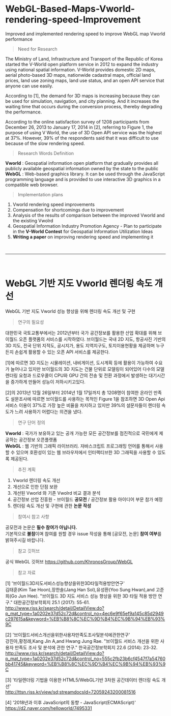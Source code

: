 # WebGL-Based-Maps-Vworld-rendering-speed-Improvement
Improved and implemented rendering speed to improve WebGL map Vworld performance

> Need for Research

The Ministry of Land, Infrastructure and Transport of the Republic of Korea started the V-World open platform service in 2012 to expand the industry using national spatial information. V-World provides domestic 2D maps, aerial photo-based 3D maps, nationwide cadastral maps, official land prices, land use zoning maps, land use status, and an open API service that anyone can use easily.

According to [1], the demand for 3D maps is increasing because they can be used for simulation, navigation, and city planning. And it increases the waiting time that occurs during the conversion process, thereby degrading the performance.

 According to the online satisfaction survey of 1208 participants from December 26, 2013 to January 17, 2014 in [2], referring to Figure 1, the purpose of using V World, the use of 3D Open API service was the highest at 37%. However, 39% of the respondents said that it was difficult to use because of the slow rendering speed.
 
> Research Words Definition

**Vworld** : Geospatial information open platform that gradually provides all publicly available geospatial information owned by the state to the public <br>
**WebGL** : Web-based graphics library. It can be used through the JavaScript programming language and is provided to use interactive 3D graphics in a compatible web browser. <br>

> Implementation plans

1. Vworld rendering speed improvements
2. Compensation for shortcomings due to improvement
3. Analysis of the results of comparison between the improved Vworld and the existing Vwolrd
4. Geospatial Information Industry Promotion Agency - Plan to participate in the **V-World Contest** for Geospatial Information Utilization Ideas
5. **Writing a paper** on improving rendering speed and implementing it

<br>

***

<br>

# WebGL 기반 지도 Vworld 렌더링 속도 개선
WebGL 기반 지도 Vworld 성능 향상을 위해 렌더링 속도 개선 및 구현

> 연구의 필요성

대한민국 국토교통부에서는 2012년부터 국가 공간정보를 활용한 산업 확대를 위해 브이월드 오픈 플랫폼의 서비스를 시작하였다. 브이월드는 국내 2D 지도, 항공사진 기반의 3D 지도, 전국 단위 지적도, 공시지가, 용도 지역지구도, 토지이용현황을 제공하며 누구든지 손쉽게 활용할 수 있는 오픈 API 서비스를 제공한다. 

[1]에 따르면 3D 지도는 시물레이션, 내비게이션, 도시계획 등에 활용이 가능하여 수요가 늘어나고 있지만 브이월드의 3D 지도는 건물 단위로 모델링이 되어있어 다수의 모델 렌더링 요청과 드로우콜이 CPU와 GPU 간의 전송 및 전환 과정에서 발생하는 대기시간을 증가하게 만들어 성능이 저하시키고있다.

 [2]의 2013년 12월 26일부터 2014년 1월 17일까지 총 1208명이 참여한 온라인 만족도 설문조사에 따르면 브이월드를 사용하는 목적인 Figure 1을 참조하면 3D Open Api 서비스  이용이 37%로 가장 높은 비율을 차지하고 있지만 39%의 설문자들이 렌더링 속도가 느려 사용하기 어렵다는 의견을 냈다.

> 연구 단어 정의

**Vworld** : 국가가 보유하고 있는 공개 가능한 모든 공간정보를 점진적으로 국민에게 제공하는 공간정보 오픈플랫폼 <br>
**WebGL** : 웹 기반의 그래픽 라이브러리. 자바스크립트 프로그래밍 언어를 통해서 사용할 수 있으며 호환성이 있는 웹 브라우저에서 인터랙티브한 3D 그래픽을 사용할 수 있도록 제공된다. <br>


> 추진 계획

1. Vworld 렌더링 속도 개선
2. 개선으로 인한 단점 보완
3. 개선된 Vworld 와 기존 Vwolrd 비교 결과 분석
4. 공간정보 산업 진흥원 - 브이월드 **공모전** / 공간정보 활용 아이디어 부문 참가 예정
5. 렌더링 속도 개선 및 구현에 관한 **논문 작성**

> 참여시 참고 사항

공모전과 논문은 **필수 참여가 아닙니다.** <br>
기본적으로 **불참**이며 참여를 원할 경우 issue 작성을 통해 [공모전, 논문] **참여 여부**를 밝혀주시길 바랍니다.

> 참고 깃허브

공식 WebGL 깃허브
https://github.com/KhronosGroup/WebGL


> 참고 자료

[1] '브이월드3D지도서비스성능향상을위한3D타일적용방안연구'<br>
김태훈(Kim Tae Hoon),장한솔(Jang Han Sol),유성환(Yoo Sung Hwan),and 고준희(Go Jun Hee). "브이월드 3D 지도 서비스 성능 향상을 위한 3D 타일 적용 방안 연구." 대한공간정보학회지 25.1 (2017): 55-61. <br>
http://www.riss.kr/search/detail/DetailView.do?p_mat_type=1a0202e37d52c72d&control_no=4ec6e9f65ef9a145c85d2949c297615a&keyword=%EB%B8%8C%EC%9D%B4%EC%9B%94%EB%93%9C

[2] '브이월드서비스개선을위한사용자만족도조사및분석에관한연구'<br>
강진아,황정래,Kang Jin A,and Hwang Jung Rae. "브이월드 서비스 개선을 위한 사용자 만족도 조사 및 분석에 관한 연구." 한국공간정보학회지 22.6 (2014): 23-32.<br>
http://www.riss.kr/search/detail/DetailView.do?p_mat_type=1a0202e37d52c72d&control_no=555c2fb23b6cf4547f7a54760bb41745&keyword=%EB%B8%8C%EC%9D%B4%EC%9B%94%EB%93%9C

[3] '타일렌더링 기법을 이용한 HTML5/WebGL기반 3차원 공간데이터 렌더링 속도 개선' <br>
http://ttsn.riss.kr/view/sd;streamdocsId=72059243200081516

[4] '2018년과 이후 JavaScript의 동향 - JavaScript(ECMAScript)' <br>
https://d2.naver.com/helloworld/7495331
